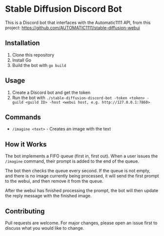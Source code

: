 # Stable Diffusion Discord Bot

This is a Discord bot that interfaces with the Automatic1111 API, from this project: https://github.com/AUTOMATIC1111/stable-diffusion-webui 

## Installation

1. Clone this repository
2. Install Go
3. Build the bot with `go build`

## Usage

1. Create a Discord bot and get the token
2. Run the bot with `./stable-diffusion-discord-bot -token <token> -guild <guild ID> -host <webui host, e.g. http://127.0.0.1:7860>`

## Commands

- `/imagine <text>` - Creates an image with the text

## How it Works

The bot implements a FIFO queue (first in, first out). When a user issues the `/imagine` command, their prompt is added to the end of the queue.

The bot then checks the queue every second. If the queue is not empty, and there is no image currently being processed, it will send the first prompt to the webui, and then remove it from the queue.

After the webui has finished processing the prompt, the bot will then update the reply message with the finished image.

## Contributing

Pull requests are welcome. For major changes, please open an issue first to discuss what you would like to change.